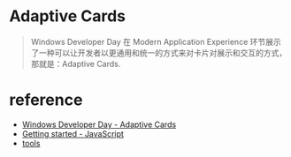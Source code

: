 # Adaptive Cards

> Windows Developer Day 在 Modern Application Experience 环节展示了一种可以让开发者以更通用和统一的方式来对卡片对展示和交互的方式，那就是：Adaptive Cards.


# reference
- [Windows Developer Day - Adaptive Cards](https://www.cnblogs.com/shaomeng/p/8550751.html)
- [Getting started - JavaScript](https://learn.microsoft.com/en-us/adaptive-cards/sdk/rendering-cards/javascript/getting-started)
- [tools](https://learn.microsoft.com/zh-cn/adaptive-cards/resources/tools)